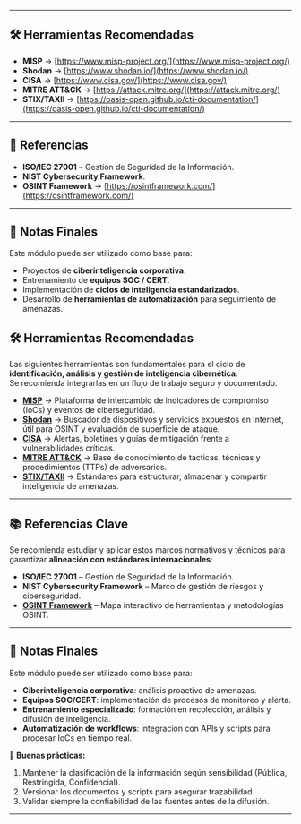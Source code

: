 
---

## 🛠️ Herramientas Recomendadas
- **MISP** → [https://www.misp-project.org/](https://www.misp-project.org/)
- **Shodan** → [https://www.shodan.io/](https://www.shodan.io/)
- **CISA** → [https://www.cisa.gov/](https://www.cisa.gov/)
- **MITRE ATT&CK** → [https://attack.mitre.org/](https://attack.mitre.org/)
- **STIX/TAXII** → [https://oasis-open.github.io/cti-documentation/](https://oasis-open.github.io/cti-documentation/)

---

## 📜 Referencias
- **ISO/IEC 27001** – Gestión de Seguridad de la Información.
- **NIST Cybersecurity Framework**.
- **OSINT Framework** → [https://osintframework.com/](https://osintframework.com/)

---

## 📢 Notas Finales
Este módulo puede ser utilizado como base para:
- Proyectos de **ciberinteligencia corporativa**.
- Entrenamiento de **equipos SOC / CERT**.
- Implementación de **ciclos de inteligencia estandarizados**.
- Desarrollo de **herramientas de automatización** para seguimiento de amenazas.

## 🛠️ Herramientas Recomendadas

Las siguientes herramientas son fundamentales para el ciclo de **identificación, análisis y gestión de inteligencia cibernética**.  
Se recomienda integrarlas en un flujo de trabajo seguro y documentado.

- **[MISP](https://www.misp-project.org/)** → Plataforma de intercambio de indicadores de compromiso (IoCs) y eventos de ciberseguridad.
- **[Shodan](https://www.shodan.io/)** → Buscador de dispositivos y servicios expuestos en Internet, útil para OSINT y evaluación de superficie de ataque.
- **[CISA](https://www.cisa.gov/)** → Alertas, boletines y guías de mitigación frente a vulnerabilidades críticas.
- **[MITRE ATT&CK](https://attack.mitre.org/)** → Base de conocimiento de tácticas, técnicas y procedimientos (TTPs) de adversarios.
- **[STIX/TAXII](https://oasis-open.github.io/cti-documentation/)** → Estándares para estructurar, almacenar y compartir inteligencia de amenazas.

---

## 📚 Referencias Clave

Se recomienda estudiar y aplicar estos marcos normativos y técnicos para garantizar **alineación con estándares internacionales**:

- **ISO/IEC 27001** – Gestión de Seguridad de la Información.
- **NIST Cybersecurity Framework** – Marco de gestión de riesgos y ciberseguridad.
- **[OSINT Framework](https://osintframework.com/)** – Mapa interactivo de herramientas y metodologías OSINT.

---

## 📌 Notas Finales

Este módulo puede ser utilizado como base para:

- **Ciberinteligencia corporativa**: análisis proactivo de amenazas.
- **Equipos SOC/CERT**: implementación de procesos de monitoreo y alerta.
- **Entrenamiento especializado**: formación en recolección, análisis y difusión de inteligencia.
- **Automatización de workflows**: integración con APIs y scripts para procesar IoCs en tiempo real.

**🔐 Buenas prácticas:**
1. Mantener la clasificación de la información según sensibilidad (Pública, Restringida, Confidencial).
2. Versionar los documentos y scripts para asegurar trazabilidad.
3. Validar siempre la confiabilidad de las fuentes antes de la difusión.

---
